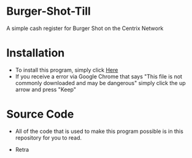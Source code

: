 # Burger-Shot-Till
A simple cash register for Burger Shot on the Centrix Network

# Installation
- To install this program, simply click [Here](https://github.com/RetraA/Burger-Shot-Till/releases/tag/0.1)
- If you receive a error via Google Chrome that says "This file is not commonly downloaded and may be dangerous" simply click the up arrow and press "Keep"

# Source Code
- All of the code that is used to make this program possible is in this repository for you to read.

- Retra

